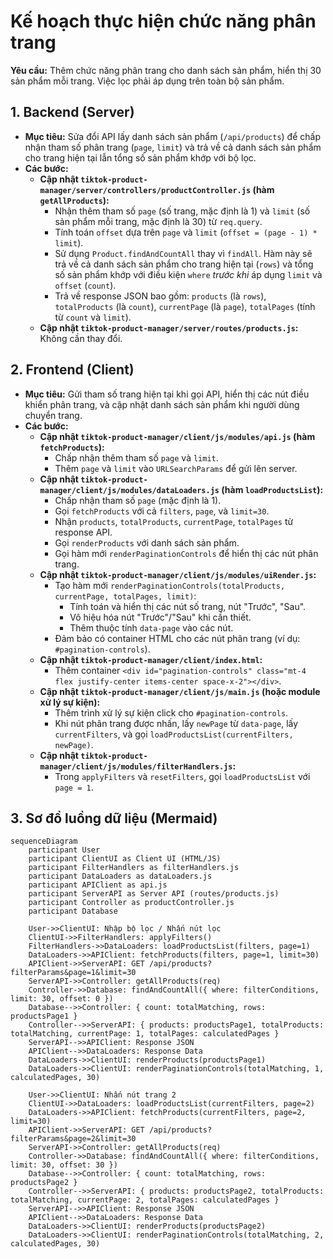 # Kế hoạch thực hiện chức năng phân trang

**Yêu cầu:** Thêm chức năng phân trang cho danh sách sản phẩm, hiển thị 30 sản phẩm mỗi trang. Việc lọc phải áp dụng trên toàn bộ sản phẩm.

## 1. Backend (Server)

*   **Mục tiêu:** Sửa đổi API lấy danh sách sản phẩm (`/api/products`) để chấp nhận tham số phân trang (`page`, `limit`) và trả về cả danh sách sản phẩm cho trang hiện tại lẫn tổng số sản phẩm khớp với bộ lọc.
*   **Các bước:**
    *   **Cập nhật `tiktok-product-manager/server/controllers/productController.js` (hàm `getAllProducts`):**
        *   Nhận thêm tham số `page` (số trang, mặc định là 1) và `limit` (số sản phẩm mỗi trang, mặc định là 30) từ `req.query`.
        *   Tính toán `offset` dựa trên `page` và `limit` (`offset = (page - 1) * limit`).
        *   Sử dụng `Product.findAndCountAll` thay vì `findAll`. Hàm này sẽ trả về cả danh sách sản phẩm cho trang hiện tại (`rows`) và tổng số sản phẩm khớp với điều kiện `where` *trước khi* áp dụng `limit` và `offset` (`count`).
        *   Trả về response JSON bao gồm: `products` (là `rows`), `totalProducts` (là `count`), `currentPage` (là `page`), `totalPages` (tính từ `count` và `limit`).
    *   **Cập nhật `tiktok-product-manager/server/routes/products.js`:** Không cần thay đổi.

## 2. Frontend (Client)

*   **Mục tiêu:** Gửi tham số trang hiện tại khi gọi API, hiển thị các nút điều khiển phân trang, và cập nhật danh sách sản phẩm khi người dùng chuyển trang.
*   **Các bước:**
    *   **Cập nhật `tiktok-product-manager/client/js/modules/api.js` (hàm `fetchProducts`):**
        *   Chấp nhận thêm tham số `page` và `limit`.
        *   Thêm `page` và `limit` vào `URLSearchParams` để gửi lên server.
    *   **Cập nhật `tiktok-product-manager/client/js/modules/dataLoaders.js` (hàm `loadProductsList`):**
        *   Chấp nhận tham số `page` (mặc định là 1).
        *   Gọi `fetchProducts` với cả `filters`, `page`, và `limit=30`.
        *   Nhận `products`, `totalProducts`, `currentPage`, `totalPages` từ response API.
        *   Gọi `renderProducts` với danh sách sản phẩm.
        *   Gọi hàm mới `renderPaginationControls` để hiển thị các nút phân trang.
    *   **Cập nhật `tiktok-product-manager/client/js/modules/uiRender.js`:**
        *   Tạo hàm mới `renderPaginationControls(totalProducts, currentPage, totalPages, limit)`:
            *   Tính toán và hiển thị các nút số trang, nút "Trước", "Sau".
            *   Vô hiệu hóa nút "Trước"/"Sau" khi cần thiết.
            *   Thêm thuộc tính `data-page` vào các nút.
        *   Đảm bảo có container HTML cho các nút phân trang (ví dụ: `#pagination-controls`).
    *   **Cập nhật `tiktok-product-manager/client/index.html`:**
        *   Thêm container `<div id="pagination-controls" class="mt-4 flex justify-center items-center space-x-2"></div>`.
    *   **Cập nhật `tiktok-product-manager/client/js/main.js` (hoặc module xử lý sự kiện):**
        *   Thêm trình xử lý sự kiện click cho `#pagination-controls`.
        *   Khi nút phân trang được nhấn, lấy `newPage` từ `data-page`, lấy `currentFilters`, và gọi `loadProductsList(currentFilters, newPage)`.
    *   **Cập nhật `tiktok-product-manager/client/js/modules/filterHandlers.js`:**
        *   Trong `applyFilters` và `resetFilters`, gọi `loadProductsList` với `page = 1`.

## 3. Sơ đồ luồng dữ liệu (Mermaid)

```mermaid
sequenceDiagram
    participant User
    participant ClientUI as Client UI (HTML/JS)
    participant FilterHandlers as filterHandlers.js
    participant DataLoaders as dataLoaders.js
    participant APIClient as api.js
    participant ServerAPI as Server API (routes/products.js)
    participant Controller as productController.js
    participant Database

    User->>ClientUI: Nhập bộ lọc / Nhấn nút lọc
    ClientUI->>FilterHandlers: applyFilters()
    FilterHandlers->>DataLoaders: loadProductsList(filters, page=1)
    DataLoaders->>APIClient: fetchProducts(filters, page=1, limit=30)
    APIClient->>ServerAPI: GET /api/products?filterParams&page=1&limit=30
    ServerAPI->>Controller: getAllProducts(req)
    Controller->>Database: findAndCountAll({ where: filterConditions, limit: 30, offset: 0 })
    Database-->>Controller: { count: totalMatching, rows: productsPage1 }
    Controller-->>ServerAPI: { products: productsPage1, totalProducts: totalMatching, currentPage: 1, totalPages: calculatedPages }
    ServerAPI-->>APIClient: Response JSON
    APIClient-->>DataLoaders: Response Data
    DataLoaders->>ClientUI: renderProducts(productsPage1)
    DataLoaders->>ClientUI: renderPaginationControls(totalMatching, 1, calculatedPages, 30)

    User->>ClientUI: Nhấn nút trang 2
    ClientUI->>DataLoaders: loadProductsList(currentFilters, page=2)
    DataLoaders->>APIClient: fetchProducts(currentFilters, page=2, limit=30)
    APIClient->>ServerAPI: GET /api/products?filterParams&page=2&limit=30
    ServerAPI->>Controller: getAllProducts(req)
    Controller->>Database: findAndCountAll({ where: filterConditions, limit: 30, offset: 30 })
    Database-->>Controller: { count: totalMatching, rows: productsPage2 }
    Controller-->>ServerAPI: { products: productsPage2, totalProducts: totalMatching, currentPage: 2, totalPages: calculatedPages }
    ServerAPI-->>APIClient: Response JSON
    APIClient-->>DataLoaders: Response Data
    DataLoaders->>ClientUI: renderProducts(productsPage2)
    DataLoaders->>ClientUI: renderPaginationControls(totalMatching, 2, calculatedPages, 30)